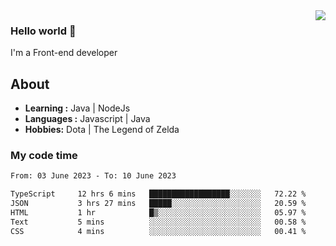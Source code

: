 <img align='right' src="https://github-readme-stats.vercel.app/api?username=jumodada&show_icons=true&theme=vue">

### Hello world 👋

I'm a Front-end developer 
    
## About
-  **Learning :** Java | NodeJs
-  **Languages :** Javascript | Java
-  **Hobbies:** Dota | The Legend of Zelda

### My code time

<!--START_SECTION:waka-->

```txt
From: 03 June 2023 - To: 10 June 2023

TypeScript     12 hrs 6 mins   ██████████████████░░░░░░░   72.22 %
JSON           3 hrs 27 mins   █████░░░░░░░░░░░░░░░░░░░░   20.59 %
HTML           1 hr            █▒░░░░░░░░░░░░░░░░░░░░░░░   05.97 %
Text           5 mins          ░░░░░░░░░░░░░░░░░░░░░░░░░   00.58 %
CSS            4 mins          ░░░░░░░░░░░░░░░░░░░░░░░░░   00.41 %
```

<!--END_SECTION:waka-->
